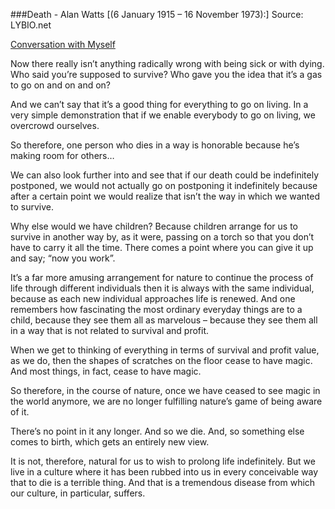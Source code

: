 ###Death - Alan Watts [(6 January 1915 – 16 November 1973):] Source: LYBIO.net

[Conversation with Myself](https://www.youtube.com/watch?v=qK1BJkBJdtY)


Now there really isn’t anything radically wrong with being sick or with dying. Who said you’re supposed to survive? Who gave you the idea that it’s a gas to go on and on and on?

And we can’t say that it’s a good thing for everything to go on living. In a very simple demonstration that if we enable everybody to go on living, we overcrowd ourselves.

So therefore, one person who dies in a way is honorable because he’s making room for others…

We can also look further into and see that if our death could be indefinitely postponed, we would not actually go on postponing it indefinitely because after a certain point we would realize that isn’t the way in which we wanted to survive.

Why else would we have children? Because children arrange for us to survive in another way by, as it were, passing on a torch so that you don’t have to carry it all the time. There comes a point where you can give it up and say; “now you work”.

It’s a far more amusing arrangement for nature to continue the process of life through different individuals then it is always with the same individual, because as each new individual approaches life is renewed. And one remembers how fascinating the most ordinary everyday things are to a child, because they see them all as marvelous – because they see them all in a way that is not related to survival and profit.

When we get to thinking of everything in terms of survival and profit value, as we do, then the shapes of scratches on the floor cease to have magic. And most things, in fact, cease to have magic.

So therefore, in the course of nature, once we have ceased to see magic in the world anymore, we are no longer fulfilling nature’s game of being aware of it.

There’s no point in it any longer. And so we die. And, so something else comes to birth, which gets an entirely new view.

It is not, therefore, natural for us to wish to prolong life indefinitely. But we live in a culture where it has been rubbed into us in every conceivable way that to die is a terrible thing. And that is a tremendous disease from which our culture, in particular, suffers.